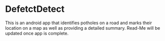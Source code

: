 # DefetctDetect
This is an android app that identifies potholes on a road and marks their location on a map as well as providing a detailed summary. Read-Me will be updated once app is complete.
